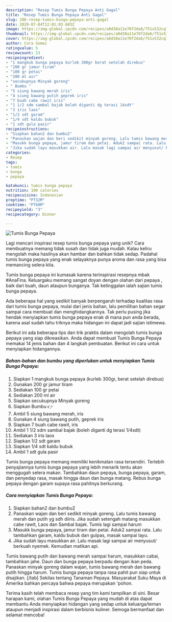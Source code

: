 ```yaml
---
description: "Resep Tumis Bunga Pepaya Anti Gagal"
title: "Resep Tumis Bunga Pepaya Anti Gagal"
slug: 206-resep-tumis-bunga-pepaya-anti-gagal
date: 2020-07-04T12:01:03.603Z
image: https://img-global.cpcdn.com/recipes/a8d38a11e70f2da6/751x532cq70/tumis-bunga-pepaya-foto-resep-utama.jpg
thumbnail: https://img-global.cpcdn.com/recipes/a8d38a11e70f2da6/751x532cq70/tumis-bunga-pepaya-foto-resep-utama.jpg
cover: https://img-global.cpcdn.com/recipes/a8d38a11e70f2da6/751x532cq70/tumis-bunga-pepaya-foto-resep-utama.jpg
author: Cora Gomez
ratingvalue: 5
reviewcount: 13
recipeingredient:
- "1 mangkuk bunga pepaya kurleb 300gr berat setelah direbus"
- "200 gr jamur tiram"
- "100 gr petai"
- "200 ml air"
- "secukupnya Minyak goreng"
- " Bumbu "
- "5 siung bawang merah iris"
- "4 siung bawang putih geprek iris"
- "7 buah cabe rawit iris"
- "1 1/2 sdm sambal bajak boleh diganti dg terasi 14sdt"
- "3 iris laos"
- "1/2 sdt garam"
- "1/4 sdt kaldu bubuk"
- "1 sdt gula pasir"
recipeinstructions:
- "Siapkan bahan2 dan bumbu2"
- "Panaskan wajan dan beri sedikit minyak goreng. Lalu tumis bawang merah dan putih yg sdh diiris. Jika sudah setengah matang masukkan cabe rawit, Laos dan Sambal bajak. Tumis lagi sampai harum"
- "Masukk bunga pepaya, jamur tiram dan petai. Aduk2 sampai rata. Lalu tambahkan garam, kaldu bubuk dan gulpas, masak sampai layu."
- "Jika sudah layu masukkan air. Lalu masak lagi sampai air menyusut/ berkuah nyemek. Kemudian matikan api."
categories:
- Resep
tags:
- tumis
- bunga
- pepaya

katakunci: tumis bunga pepaya 
nutrition: 100 calories
recipecuisine: Indonesian
preptime: "PT32M"
cooktime: "PT60M"
recipeyield: "3"
recipecategory: Dinner

---
```



![Tumis Bunga Pepaya](https://img-global.cpcdn.com/recipes/a8d38a11e70f2da6/751x532cq70/tumis-bunga-pepaya-foto-resep-utama.jpg)

Lagi mencari inspirasi resep tumis bunga pepaya yang unik? Cara membuatnya memang tidak susah dan tidak juga mudah. Kalau keliru mengolah maka hasilnya akan hambar dan bahkan tidak sedap. Padahal tumis bunga pepaya yang enak selayaknya punya aroma dan rasa yang bisa memancing selera kita.

Tumis bunga pepaya ini kumasak karena terinspirasi resepnya mbak #AnaFina. Keluargaku memang sangat doyan dengan olahan dari pepaya , baik dari buah, daun ataupun bunganya. Tak ketinggalan ialah sajian tumis bunga pepaya.

Ada beberapa hal yang sedikit banyak berpengaruh terhadap kualitas rasa dari tumis bunga pepaya, mulai dari jenis bahan, lalu pemilihan bahan segar sampai cara membuat dan menghidangkannya. Tak perlu pusing jika hendak menyiapkan tumis bunga pepaya enak di mana pun anda berada, karena asal sudah tahu triknya maka hidangan ini dapat jadi sajian istimewa.


Berikut ini ada beberapa tips dan trik praktis dalam mengolah tumis bunga pepaya yang siap dikreasikan. Anda dapat membuat Tumis Bunga Pepaya memakai 14 jenis bahan dan 4 langkah pembuatan. Berikut ini cara untuk menyiapkan hidangannya.

<!--inarticleads1-->

##### Bahan-bahan dan bumbu yang diperlukan untuk menyiapkan Tumis Bunga Pepaya:

1. Siapkan 1 mangkuk bunga pepaya (kurleb 300gr, berat setelah direbus)
1. Gunakan 200 gr jamur tiram
1. Sediakan 100 gr petai
1. Sediakan 200 ml air
1. Siapkan secukupnya Minyak goreng
1. Siapkan  Bumbu 👉
1. Ambil 5 siung bawang merah, iris
1. Gunakan 4 siung bawang putih, geprek iris
1. Siapkan 7 buah cabe rawit, iris
1. Ambil 1 1/2 sdm sambal bajak (boleh diganti dg terasi 1/4sdt)
1. Sediakan 3 iris laos
1. Siapkan 1/2 sdt garam
1. Siapkan 1/4 sdt kaldu bubuk
1. Ambil 1 sdt gula pasir


Tumis bunga pepaya memang memiliki kenikmatan rasa tersendiri. Terlebih penyajiannya tumis bunga pepaya yang lebih menarik tentu akan menggugah selera makan. Tambahkan daun pepaya, bunga pepaya, garam, dan penyedap rasa, masak hingga daun dan bunga matang. Rebus bunga pepaya dengan garam supaya rasa pahitnya berkurang. 

<!--inarticleads2-->

##### Cara menyiapkan Tumis Bunga Pepaya:

1. Siapkan bahan2 dan bumbu2
1. Panaskan wajan dan beri sedikit minyak goreng. Lalu tumis bawang merah dan putih yg sdh diiris. Jika sudah setengah matang masukkan cabe rawit, Laos dan Sambal bajak. Tumis lagi sampai harum
1. Masukk bunga pepaya, jamur tiram dan petai. Aduk2 sampai rata. Lalu tambahkan garam, kaldu bubuk dan gulpas, masak sampai layu.
1. Jika sudah layu masukkan air. Lalu masak lagi sampai air menyusut/ berkuah nyemek. Kemudian matikan api.


Tumis bawang putih dan bawang merah sampai harum, masukkan cabai, tambahkan jahe. Daun dan bunga pepaya berpadu dengan ikan peda. Panaskan minyak goreng dalam wajan, tumis bawang merah dan bawang putih hingga harum. Tumis bunga pepaya tanpa rasa pahit pun siap untuk disajikan. [/tab] Sekilas tentang Tanaman Pepaya. Masyarakat Suku Maya di Amerika bahkan percaya bahwa pepaya merupakan &#39;pohon. 

Terima kasih telah membaca resep yang tim kami tampilkan di sini. Besar harapan kami, olahan Tumis Bunga Pepaya yang mudah di atas dapat membantu Anda menyiapkan hidangan yang sedap untuk keluarga/teman ataupun menjadi inspirasi dalam berbisnis kuliner. Semoga bermanfaat dan selamat mencoba!
